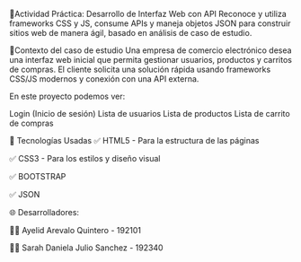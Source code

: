 🧩Actividad Práctica: Desarrollo de Interfaz Web con API
Reconoce y utiliza frameworks CSS y JS, consume APIs y maneja objetos JSON para construir sitios web de manera ágil, basado en análisis de caso de estudio.

📝Contexto del caso de estudio
Una empresa de comercio electrónico desea una interfaz web inicial que permita gestionar usuarios, productos y carritos de compras. El cliente solicita una solución rápida usando frameworks CSS/JS modernos y conexión con una API externa.

En este proyecto podemos ver:

Login (Inicio de sesión)
Lista de usuarios
Lista de productos
Lista de carrito de compras

🎨 Tecnologías Usadas
✅ HTML5 - Para la estructura de las páginas

✅ CSS3 - Para los estilos y diseño visual

✅ BOOTSTRAP 

✅ JSON



🌐 Desarrolladores:

👨‍💻 Ayelid Arevalo Quintero - 192101

👨‍💻 Sarah Daniela Julio Sanchez - 192340
